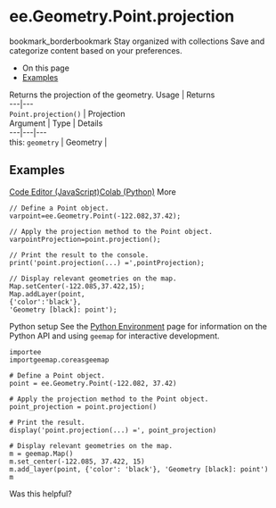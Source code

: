  
#  ee.Geometry.Point.projection
bookmark_borderbookmark Stay organized with collections  Save and categorize content based on your preferences.
  * On this page
  * [Examples](https://developers.google.com/earth-engine/apidocs/ee-geometry-point-projection#examples)


Returns the projection of the geometry.
Usage | Returns  
---|---  
`Point.projection()` | Projection  
Argument | Type | Details  
---|---|---  
this: `geometry` | Geometry |   
## Examples
[Code Editor (JavaScript)](https://developers.google.com/earth-engine/apidocs/ee-geometry-point-projection#code-editor-javascript-sample)[Colab (Python)](https://developers.google.com/earth-engine/apidocs/ee-geometry-point-projection#colab-python-sample) More
```
// Define a Point object.
varpoint=ee.Geometry.Point(-122.082,37.42);

// Apply the projection method to the Point object.
varpointProjection=point.projection();

// Print the result to the console.
print('point.projection(...) =',pointProjection);

// Display relevant geometries on the map.
Map.setCenter(-122.085,37.422,15);
Map.addLayer(point,
{'color':'black'},
'Geometry [black]: point');
```
Python setup
See the [ Python Environment](https://developers.google.com/earth-engine/guides/python_install) page for information on the Python API and using `geemap` for interactive development.
```
importee
importgeemap.coreasgeemap
```
```
# Define a Point object.
point = ee.Geometry.Point(-122.082, 37.42)

# Apply the projection method to the Point object.
point_projection = point.projection()

# Print the result.
display('point.projection(...) =', point_projection)

# Display relevant geometries on the map.
m = geemap.Map()
m.set_center(-122.085, 37.422, 15)
m.add_layer(point, {'color': 'black'}, 'Geometry [black]: point')
m
```

Was this helpful?
